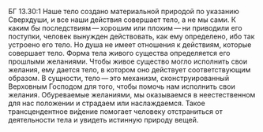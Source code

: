 БГ 13.30:1	Наше тело создано материальной природой по указанию Сверхдуши, и все наши действия совершает тело, а не мы сами. К каким бы последствиям — хорошим или плохим — ни приводили его поступки, человек вынужден действовать, как ему определено, ибо так устроено его тело. Но душа не имеет отношения к действиям, которые совершает тело. Форма тела живого существа определяется его прошлыми желаниями. Чтобы живое существо могло исполнить свои желания, ему дается тело, в котором оно действует соответствующим образом. В сущности, тело — это механизм, сконструированный Верховным Господом для того, чтобы помочь нам исполнить свои желания. Обуреваемые желаниями, мы оказываемся в неестественном для нас положении и страдаем или наслаждаемся. Такое трансцендентное ви́дение помогает человеку отстраниться от деятельности тела и увидеть истинную природу вещей.